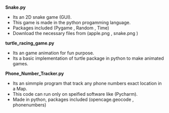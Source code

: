 **Snake.py**
- Its an 2D snake game (GUI).
- This game is made in the python progamming language.
- Packages included (Pygame , Random , Time) 
- Download the necessary files from (apple.png , snake.png )

**turtle_racing_game.py**

- Its an game animation for fun purpose.
- Its a basic implementation of turtle package in python to make animated games. 

**Phone_Number_Tracker.py**
- Its an simmple program that track any phone numbers exact location in a Map.
- This code can run only on speified software like (Pycharm).
- Made in python, packages included (opencage.geocode , phonenumbers)
